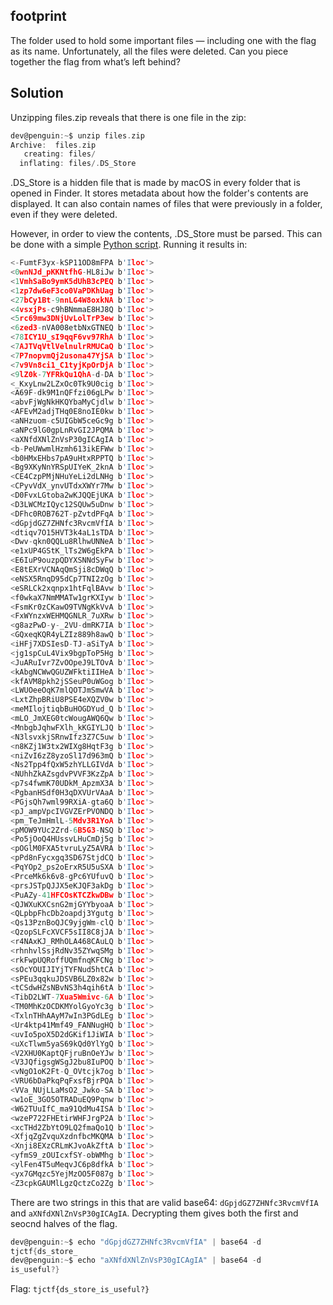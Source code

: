 ## footprint
The folder used to hold some important files — including one with the flag as its name.
Unfortunately, all the files were deleted. Can you piece together the flag from what’s left behind?

## Solution
Unzipping files.zip reveals that there is one file in the zip: 

```c
dev@penguin:~$ unzip files.zip
Archive:  files.zip
   creating: files/
  inflating: files/.DS_Store
```

.DS_Store is a hidden file that is made by macOS in every folder that is opened in Finder. It stores metadata about how the folder's contents are displayed. It can also contain names of files that were previously in a folder, even if they were deleted. 

However, in order to view the contents, .DS_Store must be parsed. This can be done with a simple [Python script](dsstore.py). Running it results in:

```c
<-FumtF3yx-kSP11OD8mFPA b'Iloc'>
<0wnNJd_pKKNtfhG-HL8iJw b'Iloc'>
<1VmhSaBo9ymK5dUhB3cPEQ b'Iloc'>
<1zp7dw6eF3co0VaPDKhUag b'Iloc'>
<27bCy1Bt-9nnLG4W8oxkNA b'Iloc'>
<4vsxjPs-c9hBNmmaE8HJ8Q b'Iloc'>
<5rc69mw3DNjUvLolTrP3ew b'Iloc'>
<6zed3-nVA008etbNxGTNEQ b'Iloc'>
<78ICY1U_sI9qqF6vv97RhA b'Iloc'>
<7AJTVqVtlVelnulrRMUCaQ b'Iloc'>
<7P7nopvmQj2usona47YjSA b'Iloc'>
<7v9Vn8ci1_C1tyjKpOrDjA b'Iloc'>
<9lZ0k-7YFRkQu1QhA-d-DA b'Iloc'>
<_KxyLnw2LZxOc0Tk9U0cig b'Iloc'>
<A69F-dk9M1nQFfzi06gLPw b'Iloc'>
<abvFjWgNkHKQYbaMyCjdlw b'Iloc'>
<AFEvM2adjTHq0E8noIE0kw b'Iloc'>
<aNHzuom-c5UIGbW5ceGc9g b'Iloc'>
<aNPc9lG0gpLnRvGI2JPQMA b'Iloc'>
<aXNfdXNlZnVsP30gICAgIA b'Iloc'>
<b-PeUWwmlHzmh613ikEFWw b'Iloc'>
<b0HMxEHbs7pA9uHtxRPPTQ b'Iloc'>
<Bg9XKyNnYRSpUIYeK_2knA b'Iloc'>
<CE4CzpPMjNHuYeLi2dLNHg b'Iloc'>
<CPyvVdX_ynvUTdxXWYr7Mw b'Iloc'>
<D0FvxLGtoba2wKJQQEjUKA b'Iloc'>
<D3LWCMzIQyc12SQUw5uDnw b'Iloc'>
<DFhc0ROB762T-pZvtdPFqA b'Iloc'>
<dGpjdGZ7ZHNfc3RvcmVfIA b'Iloc'>
<dtiqv7O15HVT3k4aL1sTDA b'Iloc'>
<Dwv-qkn0QQLu8RlhwUNNeA b'Iloc'>
<e1xUP4GStK_lTs2W6gEkPA b'Iloc'>
<E6IuP9ouzpQDYXSNNdSyFw b'Iloc'>
<E8tEXrVCNAqQmSji8cDWqQ b'Iloc'>
<eNSX5RnqD95dCp7TNI2zOg b'Iloc'>
<eSRLCk2xqnpx1htFqlBAvw b'Iloc'>
<f0wkaX7NmMMATw1grKXIyw b'Iloc'>
<FsmKr0zCKawO9TVNgKkVvA b'Iloc'>
<FxWYnzxWEHMQGNLR_7uXRw b'Iloc'>
<g8azPwD-y-_2VU-dmRK7IA b'Iloc'>
<GQxeqKQR4yLZIz889h8awQ b'Iloc'>
<iHFj7XDSIesD-TJ-aSiTyA b'Iloc'>
<jg1spCuL4Vix9bgpToP5Hg b'Iloc'>
<JuARuIvr7ZvOOpeJ9LTOvA b'Iloc'>
<kAbgNCWwQGUZWFktiIIHeA b'Iloc'>
<kfAVM8pkh2jSSeuP0uWGog b'Iloc'>
<LWUOeeOqK7mlQOTJmSmwVA b'Iloc'>
<LxtZhpBRiU8PSE4eXQZV0w b'Iloc'>
<meMIlojtiqbBuHOGDYud_Q b'Iloc'>
<mLO_JmXEG0tcWougAWQ6Qw b'Iloc'>
<MnbgbJqhwFXlh_kKGIYLJQ b'Iloc'>
<N3lsvxkjSRnwIfz3Z7C5uw b'Iloc'>
<n8KZj1W3tx2WIXg8HqtF3g b'Iloc'>
<niZvI6zZ8yzoSl17d963mQ b'Iloc'>
<Ns2Tpp4fQxW5zhYLLGIVdA b'Iloc'>
<NUhhZkAZsgdvPVVF3KzZpA b'Iloc'>
<p7s4fwmK70UDkM_ApzmX3A b'Iloc'>
<PgbanHSdf0H3qDXVUrVAaA b'Iloc'>
<PGjsQh7wml99RXiA-gta6Q b'Iloc'>
<pJ_ampVpcIVGVZErPVONDQ b'Iloc'>
<pm_TeJmHmlL-5Mdv3R1YoA b'Iloc'>
<pMOW9YUc2Zrd-6B5G3-NSQ b'Iloc'>
<Po5jOoQ4HUssvLHuCmDj5g b'Iloc'>
<pOGlM0FXA5tvruLyZ5AVRA b'Iloc'>
<pPd8nFycxgq3SD67StjdCQ b'Iloc'>
<PqYOp2_ps2oErxR5U5uSXA b'Iloc'>
<PrceMk6k6v8-gPc6YUfuvQ b'Iloc'>
<prsJSTpQJJX5eKJQF3akDg b'Iloc'>
<PuAZy-41HFCOsKTCZkwDBw b'Iloc'>
<QJWXuKXCsnG2mjGYYbyoaA b'Iloc'>
<QLpbpFhcDb2oapdj3Ygutg b'Iloc'>
<Qs13PznBoQJC9yjgWm-clQ b'Iloc'>
<QzopSLFcXVCF5sII8C8jJA b'Iloc'>
<r4NAxKJ_RMhOLA468CAuLQ b'Iloc'>
<rhnhvlSsjRdNv35ZYwqSMg b'Iloc'>
<rkFwpUQRoffUQmfnqKFCNg b'Iloc'>
<sOcYOUIJIYjTYFNud5htCA b'Iloc'>
<sPEu3qqkuJDSVB6LZ0x82w b'Iloc'>
<tCSdwHZsNBvNS3h4qih6tA b'Iloc'>
<TibD2LWT-7Xua5Wmivc-6A b'Iloc'>
<TM0MhKzOCDKMYolGyoYc3g b'Iloc'>
<TxlnTHhAAyM7wIn3PGdLEg b'Iloc'>
<Ur4ktp41Mmf49_FANNugHQ b'Iloc'>
<uvIo5poX5D2dGKif1JiWIA b'Iloc'>
<uXcTlwm5yaS69kQd0YlYgQ b'Iloc'>
<V2XHU0KaptQFjruBnOeYJw b'Iloc'>
<V3JQfigsgWSgJ2bu8IuPOQ b'Iloc'>
<vNgO1oK2Ft-Q_OVtcjk7og b'Iloc'>
<VRU6bDaPkqPqFxsfBjrPQA b'Iloc'>
<VVa_NUjLLaMsO2_Jwko-SA b'Iloc'>
<w1oE_3GO5OTRADuEQ9Pqnw b'Iloc'>
<W62TUuIfC_ma91QdMu4ISA b'Iloc'>
<wzeP722FHEtirWHFJrgP2A b'Iloc'>
<xcTHd2ZbYtO9LQ2fmaQo1Q b'Iloc'>
<XfjqZgZvquXzdnfbcMKQMA b'Iloc'>
<Xnji8EXzCRLmKJvoAkZftA b'Iloc'>
<yfmS9_zOUIcxfSY-obWMhg b'Iloc'>
<ylFen4T5uMeqvJC6p8dfkA b'Iloc'>
<yx7GMqzc5YejMzOO5F087g b'Iloc'>
<Z3cpkGAUMlLgzQctzCo2Zg b'Iloc'>
```

There are two strings in this that are valid base64: `dGpjdGZ7ZHNfc3RvcmVfIA` and `aXNfdXNlZnVsP30gICAgIA`. Decrypting them gives both the first and seocnd halves of the flag.

```c
dev@penguin:~$ echo "dGpjdGZ7ZHNfc3RvcmVfIA" | base64 -d
tjctf{ds_store_
dev@penguin:~$ echo "aXNfdXNlZnVsP30gICAgIA" | base64 -d
is_useful?}
```



Flag: `tjctf{ds_store_is_useful?}`